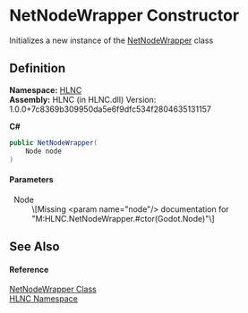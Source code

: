 # NetNodeWrapper Constructor


Initializes a new instance of the <a href="T_HLNC_NetNodeWrapper">NetNodeWrapper</a> class



## Definition
**Namespace:** <a href="N_HLNC">HLNC</a>  
**Assembly:** HLNC (in HLNC.dll) Version: 1.0.0+7c8369b309950da5e6f9dfc534f2804635131157

**C#**
``` C#
public NetNodeWrapper(
	Node node
)
```



#### Parameters
<dl><dt>  Node</dt><dd>\[Missing &lt;param name="node"/&gt; documentation for "M:HLNC.NetNodeWrapper.#ctor(Godot.Node)"\]</dd></dl>

## See Also


#### Reference
<a href="T_HLNC_NetNodeWrapper">NetNodeWrapper Class</a>  
<a href="N_HLNC">HLNC Namespace</a>  
